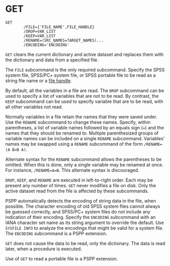 # GET

```
GET
        /FILE={'FILE_NAME',FILE_HANDLE}
        /DROP=VAR_LIST
        /KEEP=VAR_LIST
        /RENAME=(SRC_NAMES=TARGET_NAMES)...
        /ENCODING='ENCODING'
```

   `GET` clears the current dictionary and active dataset and replaces
them with the dictionary and data from a specified file.

   The `FILE` subcommand is the only required subcommand.  Specify the
SPSS system file, SPSS/PC+ system file, or SPSS portable file to be
read as a string file name or a [file
handle](../../language/files/file-handles.md).

   By default, all the variables in a file are read.  The `DROP`
subcommand can be used to specify a list of variables that are not to
be read.  By contrast, the `KEEP` subcommand can be used to specify
variable that are to be read, with all other variables not read.

   Normally variables in a file retain the names that they were saved
under.  Use the `RENAME` subcommand to change these names.  Specify,
within parentheses, a list of variable names followed by an equals sign
(`=`) and the names that they should be renamed to.  Multiple
parenthesized groups of variable names can be included on a single
`RENAME` subcommand.  Variables' names may be swapped using a `RENAME`
subcommand of the form `/RENAME=(A B=B A)`.

   Alternate syntax for the `RENAME` subcommand allows the parentheses
to be omitted.  When this is done, only a single variable may be
renamed at once.  For instance, `/RENAME=A=B`.  This alternate syntax
is discouraged.

   `DROP`, `KEEP`, and `RENAME` are executed in left-to-right order.
Each may be present any number of times.  `GET` never modifies a file on
disk.  Only the active dataset read from the file is affected by these
subcommands.

   PSPP automatically detects the encoding of string data in the file,
when possible.  The character encoding of old SPSS system files cannot
always be guessed correctly, and SPSS/PC+ system files do not include
any indication of their encoding.  Specify the `ENCODING` subcommand
with an IANA character set name as its string argument to override the
default.  Use `SYSFILE INFO` to analyze the encodings that might be
valid for a system file.  The `ENCODING` subcommand is a PSPP extension.

   `GET` does not cause the data to be read, only the dictionary.  The
data is read later, when a procedure is executed.

   Use of `GET` to read a portable file is a PSPP extension.

